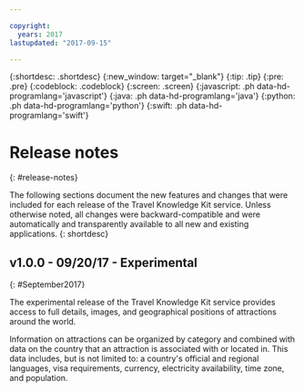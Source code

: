 ```yaml
---

copyright:
  years: 2017
lastupdated: "2017-09-15"

---
```


{:shortdesc: .shortdesc}
{:new_window: target="_blank"}
{:tip: .tip}
{:pre: .pre}
{:codeblock: .codeblock}
{:screen: .screen}
{:javascript: .ph data-hd-programlang='javascript'}
{:java: .ph data-hd-programlang='java'}
{:python: .ph data-hd-programlang='python'}
{:swift: .ph data-hd-programlang='swift'}


# Release notes
{: #release-notes}

The following sections document the new features and changes that were included for each release of the Travel Knowledge Kit service. Unless otherwise noted, all changes were backward-compatible and were automatically and transparently available to all new and existing applications.
{: shortdesc}

## v1.0.0 - 09/20/17 - Experimental
{: #September2017}

The experimental release of the Travel Knowledge Kit service provides access to full details, images, and geographical positions of attractions around the world. 

Information on attractions can be organized by category and combined with data on the country that an attraction is associated with or located in. This data includes, but is not limited to: a country's official and regional languages, visa requirements, currency, electricity availability, time zone, and population.






